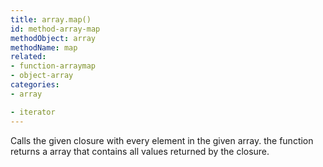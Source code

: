 ```yaml
---
title: array.map()
id: method-array-map
methodObject: array
methodName: map
related:
- function-arraymap
- object-array
categories:
- array

- iterator
---
```


Calls the given closure with every element in the given array.
		the function returns a array that contains all values returned by the closure.